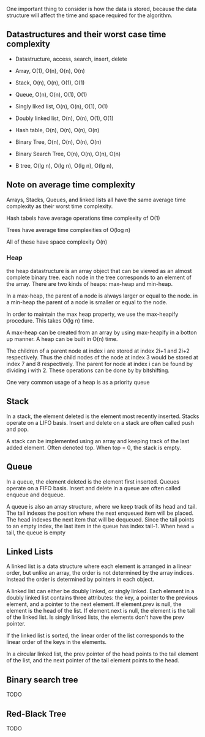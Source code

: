 One important thing to consider is how the data is stored, because the data structure will affect the time and space required for the algorithm.

## Datastructures and their worst case time complexity

- Datastructure,    access, search, insert, delete
- Array,            O(1),   O(n),   O(n),   O(n)
- Stack,            O(n),   O(n),   O(1),   O(1)
- Queue,            O(n),   O(n),   O(1),   O(1)

- Singly liked list,  O(n),   O(n),   O(1),   O(1)
- Doubly linked list, O(n),   O(n),   O(1),   O(1)

- Hash table,         O(n),   O(n),   O(n),   O(n)

- Binary Tree,        O(n),   O(n),   O(n),   O(n)
- Binary Search Tree, O(n),   O(n),   O(n),   O(n)
- B tree,           O(lg n), O(lg n), O(lg n), O(lg n),

## Note on average time complexity

Arrays, Stacks, Queues, and linked lists all have the same average time complexity as their worst time complexity. 

Hash tabels have average operations time complexity of O(1)

Trees have average time complexities of O(log n)

All of these have space complexity O(n)


### Heap
the heap datastructure is an array object that can be viewed as an almost complete binary tree. each node in the tree corresponds to an element of the array. There are two kinds of heaps: max-heap and min-heap.

In a max-heap, the parent of a node is always larger or equal to the node. in a min-heap the parent of a node is smaller or equal to the node.

In order to maintain the max heap property, we use the max-heapify procedure. This takes O(lg n) time.

A max-heap can be created from an array by using max-heapify in a botton up manner. A heap can be built in O(n) time.

The children of a parent node at index i are stored at index 2i+1 and 2i+2 respectively. Thus the child nodes of the node at index 3 would be stored at index 7 and 8 respectively. The parent for node at index i can be found by dividing i with 2. These operations can be done by by bitshifting.

One very common usage of a heap is as a priority queue


## Stack 

In a stack, the element deleted is the element most recently inserted. Stacks operate on a LIFO basis. Insert and delete on a stack are often called push and pop.

A stack can be implemented using an array and keeping track of the last added element. Often denoted top. When top = 0, the stack is empty.


## Queue

In a queue, the element deleted is the element first inserted. Queues operate on a FIFO basis. Insert and delete in a queue are often called enqueue and dequeue.

A queue is also an array structure, where we keep track of its head and tail. The tail indexes the position where the next enqueued item will be placed. The head indexes the next item that will be dequeued. Since the tail points to an empty index, the last item in the queue has index tail-1. When head = tail, the queue is empty


## Linked Lists

A linked list is a data structure where each element is arranged in a linear order, but unlike an array, the order is not determined by the array indices. Instead the order is determined by pointers in each object.

A linked list can either be doubly linked, or singly  linked. Each element in a doubly linked list contains three attributes: the key, a pointer to the previous element, and a pointer to the next element. If element.prev is null, the element is the head of the list. If element.next is null, the element is the tail of the linked list. Is singly linked lists, the elements don't have  the prev pointer.

If the linked list is sorted, the linear order of the list corresponds to the linear order of the keys in the elements.

In a circular linked list, the prev pointer of the head points to the tail element of the list, and the next pointer of the tail element points to the head.

## Binary search tree

TODO

## Red-Black Tree

TODO
